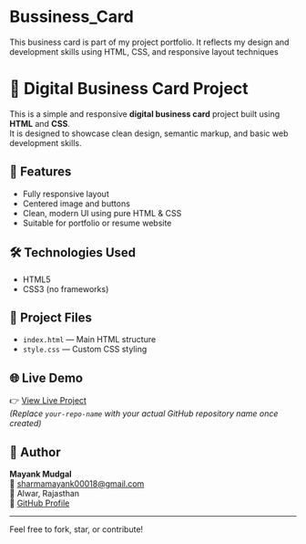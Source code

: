# Bussiness_Card
This business card is part of my project portfolio. It reflects my design and development skills using HTML, CSS, and responsive layout techniques
# 💼 Digital Business Card Project

This is a simple and responsive **digital business card** project built using **HTML** and **CSS**.  
It is designed to showcase clean design, semantic markup, and basic web development skills.

## 🚀 Features
- Fully responsive layout
- Centered image and buttons
- Clean, modern UI using pure HTML & CSS
- Suitable for portfolio or resume website

## 🛠️ Technologies Used
- HTML5
- CSS3 (no frameworks)

## 📂 Project Files
- `index.html` — Main HTML structure
- `style.css` — Custom CSS styling

## 🌐 Live Demo
👉 [View Live Project](https://mayankmudgal2005.github.io/your-repo-name/)  
*(Replace `your-repo-name` with your actual GitHub repository name once created)*

## 👤 Author
**Mayank Mudgal**  
📧 sharmamayank00018@gmail.com  
📍 Alwar, Rajasthan  
🔗 [GitHub Profile](https://github.com/Mayankmudgal2005)

---

Feel free to fork, star, or contribute!
